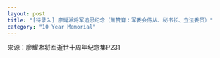 ```yaml
---
layout: post
title: "[待录入] 廖耀湘将军追思纪念（萧赞育：军委会侍从、秘书长、立法委员）"
category: "10 Year Memorial"
---
```

来源：廖耀湘将军逝世十周年纪念集P231